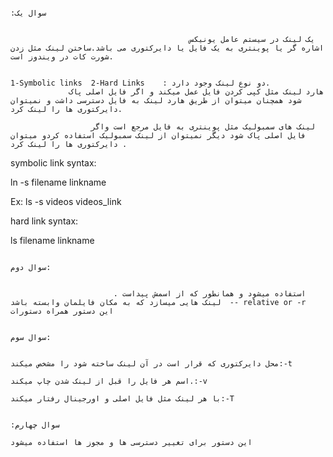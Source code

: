                                                                                                                                                                           
                                                                                                                                                                     :سوال یک
                                                                                                                                                                     
                                                                                                                                                                     
                                            یک لینک در سیستم عامل یونیکس اشاره گر یا پوینتری به یک فایل یا دایرکتوری می باشد.ساختن لینک مثل زدن شورت کات در ویندوز است.
                                            
                                                                                                1-Symbolic links  2-Hard Links    : دو نوع لینک وجود دارد.
                 هارد لینک مثل کپی کردن فایل عمل میکند و اگر فایل اصلی پاک شود همچنان میتوان از طریق هارد لینک به فایل دسترسی داشت و نمیتوان دایرکتوری ها را لینک کرد.
                                   
                      لینک های سمبولیک مثل پوینتری به فایل مرجع است واگر فایل اصلی پاک شود دیگر نمیتوان از لینک سمبولیک استفاده کردو میتوان دایرکتوری ها را لینک کرد .
                                   
 symbolic link syntax:
 
 ln -s filename linkname
 
 Ex: ls -s videos videos_link
 
 
 hard link syntax:
 
 ls filename linkname
 
                                                                                                                                                                      سوال دوم:
                                                                                                                                                                      
                                
                           . استفاده میشود و همانطور که از اسمش پیداست لینک هایی میسازد که به مکان فایلمان وابسته باشد  -- relative or -r  این دستور همراه دستورات 
 
                                                                                                                                                                      سوال سوم:
                                                                                                                                                                      
                                                                                                      محل دایرکتوری که قرار است در آن لینک ساخته شود را مشخص میکند:-t
                                                                                                                           اسم هر فایل را قبل از لینک شدن چاپ میکند.:-v
                                                                                                                     با هر لینک مثل فایل اصلی و اورجینال رفتار میکند:-T
                                                                                                                                                                       
                                                                                                                                                                 :سوال چهارم
                                                                                                              این دستور برای تغییر دسترسی ها و مجوز ها استفاده میشود
                                                                                                                                                                          
                                                                                                
                                                                                                                                                                   
